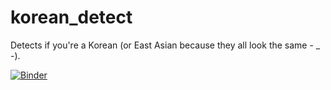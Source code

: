 # korean_detect
Detects if you're a Korean (or East Asian because they all look the same - _ -).

[![Binder](https://mybinder.org/badge_logo.svg)](https://mybinder.org/v2/gh/griolu/korean_detect/main?urlpath=%2Fvoila%2Frender%2Fasian_classifier.ipynb)
